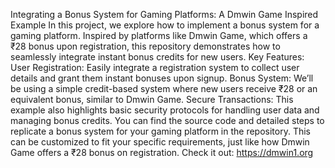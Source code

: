 Integrating a Bonus System for Gaming Platforms: A Dmwin Game Inspired Example In this project, we explore how to implement a bonus system for a gaming platform. Inspired by platforms like Dmwin Game, which offers a ₹28 bonus upon registration, this repository demonstrates how to seamlessly integrate instant bonus credits for new users. Key Features: User Registration: Easily integrate a registration system to collect user details and grant them instant bonuses upon signup. Bonus System: We’ll be using a simple credit-based system where new users receive ₹28 or an equivalent bonus, similar to Dmwin Game. Secure Transactions: This example also highlights basic security protocols for handling user data and managing bonus credits. You can find the source code and detailed steps to replicate a bonus system for your gaming platform in the repository. This can be customized to fit your specific requirements, just like how Dmwin Game offers a ₹28 bonus on registration. Check it out: https://dmwin1.org
